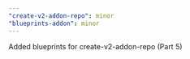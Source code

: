 ```yaml
---
"create-v2-addon-repo": minor
"blueprints-addon": minor
---
```


Added blueprints for create-v2-addon-repo (Part 5)
